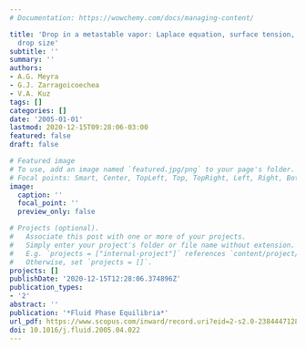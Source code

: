 ```yaml
---
# Documentation: https://wowchemy.com/docs/managing-content/

title: 'Drop in a metastable vapor: Laplace equation, surface tension, and minimum
  drop size'
subtitle: ''
summary: ''
authors:
- A.G. Meyra
- G.J. Zarragoicoechea
- V.A. Kuz
tags: []
categories: []
date: '2005-01-01'
lastmod: 2020-12-15T09:28:06-03:00
featured: false
draft: false

# Featured image
# To use, add an image named `featured.jpg/png` to your page's folder.
# Focal points: Smart, Center, TopLeft, Top, TopRight, Left, Right, BottomLeft, Bottom, BottomRight.
image:
  caption: ''
  focal_point: ''
  preview_only: false

# Projects (optional).
#   Associate this post with one or more of your projects.
#   Simply enter your project's folder or file name without extension.
#   E.g. `projects = ["internal-project"]` references `content/project/deep-learning/index.md`.
#   Otherwise, set `projects = []`.
projects: []
publishDate: '2020-12-15T12:28:06.374896Z'
publication_types:
- '2'
abstract: ''
publication: '*Fluid Phase Equilibria*'
url_pdf: https://www.scopus.com/inward/record.uri?eid=2-s2.0-23844471281&doi=10.1016%2fj.fluid.2005.04.022&partnerID=40&md5=bcdfbc4db5f2e98968251945ea85a854
doi: 10.1016/j.fluid.2005.04.022
---
```

